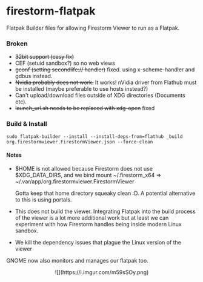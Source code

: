 # firestorm-flatpak

Flatpak Builder files for allowing Firestorm Viewer to run as a Flatpak.

### Broken
* ~~32bit support (easy fix)~~
* CEF (setuid sandbox?) so no web views
* ~~gconf (setting secondlife:// handler)~~ fixed. using x-scheme-handler and gdbus instead.
* ~~Nvidia probably does not work.~~ It works! nVidia driver from Flathub must be installed (maybe preferable to use hosts instead?)
* Can't upload/download files outside of XDG directories (Documents etc).
* ~~launch_url.sh needs to be replaced with xdg-open~~ fixed

### Build & Install

```shell
sudo flatpak-builder --install --install-deps-from=flathub _build org.firestormviewer.FirestormViewer.json --force-clean
```

#### Notes
* $HOME is not allowed because Firestorm does not use $XDG_DATA_DIRS, and we bind mount ~/.firestorm_x64 => ~/.var/app/org.firestormviewer.FirestormViewer

    Gotta keep that home directory squeaky clean :D. A potential alternative to this is using portals.

* This does not build the viewer. Integrating Flatpak into the build process of the viewer is a lot more additional work but at least we can experiment with how Firestorm handles being inside modern Linux sandbox. 
* We kill the dependency issues that plague the Linux version of the viewer

GNOME now also monitors and manages our flatpak too.

<p align="center">
![](https://i.imgur.com/m59sSOy.png)
</p>
